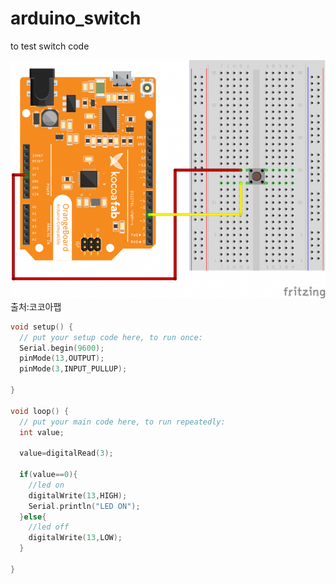 # arduino_switch

to test switch code


![arduino_switch](https://github.com/octopusoctopus/arduino_switch/blob/master/201510051425137826.png)
출처:코코아팹



```cpp
void setup() {
  // put your setup code here, to run once: 
  Serial.begin(9600);
  pinMode(13,OUTPUT);
  pinMode(3,INPUT_PULLUP);
  
}

void loop() {
  // put your main code here, to run repeatedly:
  int value;
  
  value=digitalRead(3);
  
  if(value==0){
    //led on
    digitalWrite(13,HIGH);
    Serial.println("LED ON");
  }else{
    //led off
    digitalWrite(13,LOW);
  }

}

```
